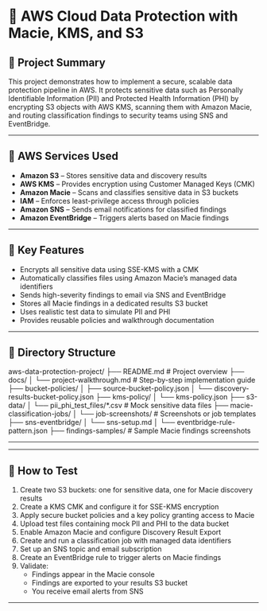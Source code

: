 # 🔐 AWS Cloud Data Protection with Macie, KMS, and S3

## 📘 Project Summary

This project demonstrates how to implement a secure, scalable data protection pipeline in AWS. It protects sensitive data such as Personally Identifiable Information (PII) and Protected Health Information (PHI) by encrypting S3 objects with AWS KMS, scanning them with Amazon Macie, and routing classification findings to security teams using SNS and EventBridge.


---

## 🧰 AWS Services Used

- **Amazon S3** – Stores sensitive data and discovery results
- **AWS KMS** – Provides encryption using Customer Managed Keys (CMK)
- **Amazon Macie** – Scans and classifies sensitive data in S3 buckets
- **IAM** – Enforces least-privilege access through policies
- **Amazon SNS** – Sends email notifications for classified findings
- **Amazon EventBridge** – Triggers alerts based on Macie findings

---

## 🚀 Key Features

- Encrypts all sensitive data using SSE-KMS with a CMK
- Automatically classifies files using Amazon Macie’s managed data identifiers
- Sends high-severity findings to email via SNS and EventBridge
- Stores all Macie findings in a dedicated results S3 bucket
- Uses realistic test data to simulate PII and PHI
- Provides reusable policies and walkthrough documentation

---

## 📁 Directory Structure
aws-data-protection-project/
├── README.md                            # Project overview
├── docs/
│   └── project-walkthrough.md           # Step-by-step implementation guide
├── bucket-policies/
│   ├── source-bucket-policy.json
│   └── discovery-results-bucket-policy.json
├── kms-policy/
│   └── kms-policy.json
├── s3-data/
│   └── pii_phi_test_files/*.csv         # Mock sensitive data files
├── macie-classification-jobs/
│   └── job-screenshots/                 # Screenshots or job templates
├── sns-eventbridge/
│   └── sns-setup.md
│   └── eventbridge-rule-pattern.json
├── findings-samples/         # Sample Macie findings screenshots

---
---

## 🧪 How to Test

1. Create two S3 buckets: one for sensitive data, one for Macie discovery results
2. Create a KMS CMK and configure it for SSE-KMS encryption
3. Apply secure bucket policies and a key policy granting access to Macie
4. Upload test files containing mock PII and PHI to the data bucket
5. Enable Amazon Macie and configure Discovery Result Export
6. Create and run a classification job with managed data identifiers
7. Set up an SNS topic and email subscription
8. Create an EventBridge rule to trigger alerts on Macie findings
9. Validate:
   - Findings appear in the Macie console
   - Findings are exported to your results S3 bucket
   - You receive email alerts from SNS

---
